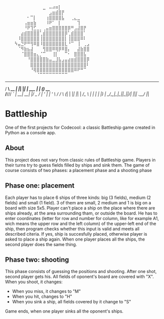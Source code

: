 
⠀⠀⠀⠀⠀⠀⠀⠀⠀⠀⠀⠀⣀⠀⠤⠴⠶⡇⠀⠀⠀⠀⠀⠀⠀⠀⠀⠀⠀⠀
⠀⠀⠀⠀⠀⠀⠀⠀⠀⠀⠀⠀⠀⠀⣠⣶⣾⣿⡟⠀⠀⠀⠀⠀⠀⠀⠀⠀⠀⠀
⠀⠀⠀⠀⠀⠀⠀⠂⠉⡇⠀⠀⠀⢰⣿⣿⣿⣿⣧⠀⠀⢀⣄⣀⠀⠀⠀⠀⠀⠀
⠀⠀⠀⠀⠀⠀⢠⣶⣶⣷⠀⠀⠀⠸⠟⠁⠀⡇⠀⠀⠀⠀⠀⢹⠀⠀⠀⠀⠀⠀
⠀⠀⠀⠀⠀⠀⠘⠟⢹⣋⣀⡀⢀⣤⣶⣿⣿⣿⣿⣿⡿⠛⣠⣼⣿⡟⠀⠀⠀⠀
⠀⠀⠀⠀⠀⣴⣾⣿⣿⣿⣿⢁⣾⣿⣿⣿⣿⣿⣿⡿⢁⣾⣿⣿⣿⠁⠀⠀⠀⠀
⠀⠀⠀⠀⠸⣿⣿⣿⣿⣿⣿⢸⣿⣿⣿⣿⣿⣿⣿⡇⢸⣿⣿⣿⠿⠇⠀⠀⠀⠀
⠀⠀⠀⠳⣤⣙⠟⠛⢻⠿⣿⠸⣿⣿⣿⣿⣿⣿⣿⣇⠘⠉⠀⢸⠀⢀⣠⠀⠀⠀
⠀⠀⠀⠀⠈⠻⣷⣦⣼⠀⠀⠀⢻⣿⣿⠿⢿⡿⠿⣿⡄⠀⠀⣼⣷⣿⣿⠀⠀⠀
 ⠀⠀⠀⠀⠀⠈⣿⣿⣿⣶⣄⡈⠉⠀⠀⢸⡇⠀⠀⠉⠂⠀⣿⣿⣿⣧⠀⠀⠀
⠀⠀⠀⠀⠀⠀⠀⠘⣿⣿⣿⣿⣿⣷⣤⣀⣸⣧⣠⣤⣴⣶⣾⣿⣿⣿⡿⠀⠀⠀
⠀⠀⠀⠀⠀⠀⠀⠀⣿⣿⣿⣿⣿⣿⣿⣿⣿⣿⣿⣿⣿⣿⣿⣿⣿⣿⠇⠀⠀⠀
⠀⠀⠀⠀⠀⠀⠀⠀⠘⢿⣿⣿⣿⣿⣿⣿⣿⣿⣿⣿⣿⣿⠿⠟⠛⠉⠀⠀⠀⠀
⠀⠀⠀⠀⠀⠀⠀⠀⠀⠀⠈⠉⠉⠉⠉⠉⠉⠉⠉⠉⠀⠀⠀⠀⠀⠀⠀⠀⠀⠀
   ___       _   _   _           _     _       
  / __\ __ _| |_| |_| | ___  ___| |__ (_)_ __  
 /__\/// _` | __| __| |/ _ \/ __| '_ \| | '_ \ 
/ \/  \ (_| | |_| |_| |  __/\__ \ | | | | |_) | 
\_____/\__,_|\__|\__|_|\___||___/_| |_|_| .__/ 
                                        |_|    

<h1>Battleship</h1>
One of the first projects for Codecool: a classic Battleship game created in Python as a console app.

<h2>About</h2>
This project does not vary from classic rules of Battleship game. Players in their turns try to guess fields filled by ships and sink them. The game of course consists of two phases: a placement phase and a shooting phase
<h2>Phase one: placement</h2>
Each player has to place 6 ships of three kinds: big (3 fields), medium (2 fields) and small (1 field). 3 of them are small, 2 medium and 1 is big on a board with size 5x5. Player can't place a ship on the place where there are ships already, at the area surrounding tham, or outside the board. He has to enter coordinates (letter for row and number for column, like for example A1, wich means the upper row and the left column) of the upper-left end of the ship, then program checks whether this input is valid and meets all described citeria. If yes, ship is succesfully placed, otherwise player is asked to place a ship again. When one player places all the ships, the second player does the same thing.
<h2>Phase two: shooting</h2>
This phase consists of guessing the positions and shooting. After one shot, second player gets his. All fields of oponent's board are covered with "X". When you shoot, it changes:
<ul>
  <li>When you miss, it changes to "M"</li>
  <li>When you hit, changes to "H"</li>
  <li>When you sink a ship, all fields covered by it change to "S"</li>
</ul>
Game ends, when one player sinks all the oponent's ships.
